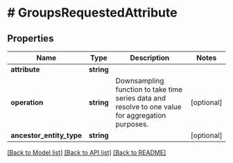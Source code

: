 # # GroupsRequestedAttribute

## Properties

Name | Type | Description | Notes
------------ | ------------- | ------------- | -------------
**attribute** | **string** |  |
**operation** | **string** | Downsampling function to take time series data and resolve to one value for aggregation purposes. | [optional]
**ancestor_entity_type** | **string** |  | [optional]

[[Back to Model list]](../../README.md#models) [[Back to API list]](../../README.md#endpoints) [[Back to README]](../../README.md)
